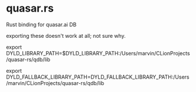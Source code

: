 # quasar.rs
Rust binding for quasar.ai DB

exporting these doesn't work at all; not sure why.

export DYLD_LIBRARY_PATH=$DYLD_LIBRARY_PATH:/Users/marvin/CLionProjects/quasar-rs/qdb/lib

export DYLD_FALLBACK_LIBRARY_PATH=DYLD_FALLBACK_LIBRARY_PATH:/Users/marvin/CLionProjects/quasar-rs/qdb/lib
